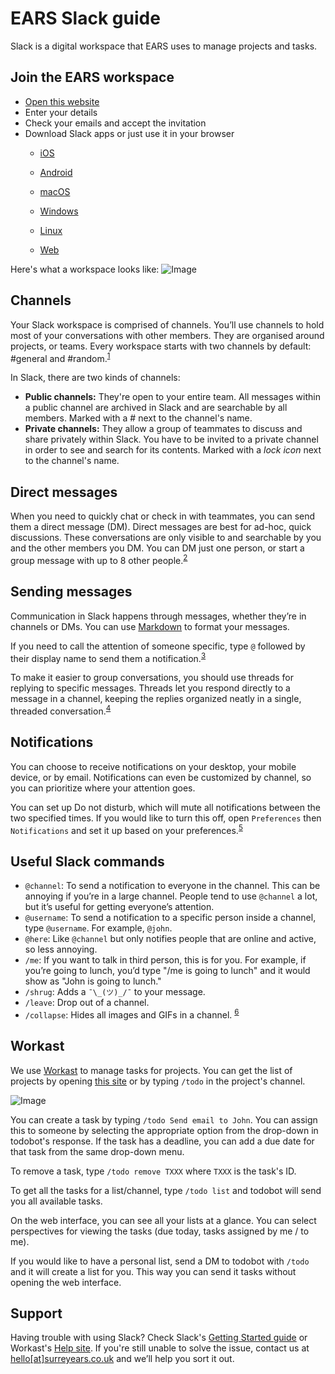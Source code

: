 # EARS Slack guide
Slack is a digital workspace that EARS uses to manage projects and tasks. 

## Join the EARS workspace
- [Open this website](https://join.slack.com/t/surreyears/signup)
- Enter your details
- Check your emails and accept the invitation
- Download Slack apps or just use it in your browser
	- [iOS](https://get.slack.help/hc/en-us/articles/208401947)
	- [Android](https://get.slack.help/hc/en-us/articles/207691318)

	- [macOS](https://get.slack.help/hc/en-us/articles/207677868)
	- [Windows](https://get.slack.help/hc/en-us/articles/209038037-Slack-for-Windows)
	- [Linux](https://get.slack.help/hc/en-us/articles/212924728)

	- [Web](https://surreyears.slack.com)

Here's what a workspace looks like:
![Image](https://get.slack.help/hc/article_attachments/115015069663/WHAT_IS_SLACK_Slack_overview.png)

## Channels
Your Slack workspace is comprised of channels. You’ll use channels to hold most of your conversations with other members. They are organised around projects, or teams. Every workspace starts with two channels by default:  #general and #random.<sup>[1](https://get.slack.help/hc/en-us/articles/115004071768-What-is-Slack-#channels)</sup>

In Slack, there are two kinds of channels:
- **Public channels:** They're open to your entire team. All messages within a public channel are archived in Slack and are searchable by all members. Marked with a # next to the channel's name.
- **Private channels:** They allow a group of teammates to discuss and share privately within Slack. You have to be invited to a private channel in order to see and search for its contents. Marked with a *lock icon* next to the channel's name.

## Direct messages
When you need to quickly chat or check in with teammates, you can send them a direct message (DM). Direct messages are best for ad-hoc, quick discussions. These conversations are only visible to and searchable by you and the other members you DM. You can DM just one person, or start a group message with up to 8 other people.<sup>[2](https://get.slack.help/hc/en-us/articles/115004071768-What-is-Slack-#direct-messages-)

## Sending messages
Communication in Slack happens through messages, whether they’re in channels or DMs. You can use [Markdown](https://get.slack.help/hc/en-us/articles/202288908) to format your messages.

If you need to call the attention of someone specific, type `@` followed by their display name to send them a notification.<sup>[3](https://get.slack.help/hc/en-us/articles/115004071768-What-is-Slack-#sending-messages)</sup>

To make it easier to group conversations, you should use threads for replying to specific messages. Threads let you respond directly to a message in a channel, keeping the replies organized neatly in a single, threaded conversation.<sup>[4](https://get.slack.help/hc/en-us/articles/115000769927-Message-threads)</sup>

## Notifications
You can choose to receive notifications on your desktop, your mobile device, or by email. Notifications can even be customized by channel, so you can prioritize where your attention goes.

You can set up Do not disturb, which will mute all notifications between the two specified times. If you would like to turn this off, open `Preferences` then `Notifications` and set it up based on your preferences.<sup>[5](https://get.slack.help/hc/en-us/articles/115004071768-What-is-Slack-#notifications)</sup>

## Useful Slack commands
- `@channel`: To send a notification to everyone in the channel. This can be annoying if you’re in a large channel. People tend to use `@channel` a lot, but it’s useful for getting everyone’s attention.
- `@username`: To send a notification to a specific person inside a channel, type `@username`. For example, `@john`.
- `@here`: Like `@channel` but only notifies people that are online and active, so less annoying.
- `/me`: If you want to talk in third person, this is for you. For example, if you’re going to lunch, you’d type "/me is going to lunch" and it would show as "John is going to lunch."
- `/shrug`: Adds a `¯\_(ツ)_/¯` to your message.
- `/leave`: Drop out of a channel.
- `/collapse`: Hides all images and GIFs in a channel.
<sup>[6](https://thenextweb.com/insider/2015/08/11/the-ultimate-guide-to-doing-anything-in-slack/)

## Workast
We use [Workast](https://www.workast.io) to manage tasks for projects. You can get the list of projects by opening [this site](https://surreyears.workast.io) or by typing `/todo` in the project's channel.

![Image](https://www.workast.io/images/workast/section2/3e2d49e4.channels.png)

You can create a task by typing `/todo Send email to John`. You can assign this to someone by selecting the appropriate option from the drop-down in todobot's response. If the task has a deadline, you can add a due date for that task from the same drop-down menu.

To remove a task, type `/todo remove TXXX` where `TXXX` is the task's ID.

To get all the tasks for a list/channel, type `/todo list` and todobot will send you all available tasks.

On the web interface, you can see all your lists at a glance. You can select perspectives for viewing the tasks (due today, tasks assigned by me / to me).

If you would like to have a personal list, send a DM to todobot with `/todo` and it will create a list for you. This way you can send it tasks without opening the web interface.


## Support
Having trouble with using Slack? Check Slack's [Getting Started guide](https://get.slack.help/hc/en-us/categories/202622877-Slack-Guides) or Workast's [Help site](https://help.todobot.io/). If you're still unable to solve the issue, contact us at [hello[at]surreyears.co.uk](mailto:hello@surreyears.co.uk) and we’ll help you sort it out.
